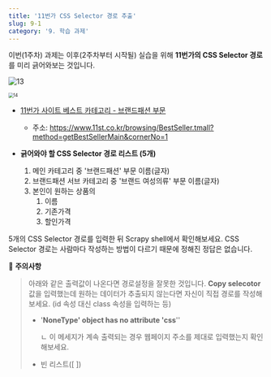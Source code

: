 ```yaml
---
title: '11번가 CSS Selector 경로 추출'
slug: 9-1
category: '9. 학습 과제'
---
```


이번(1주차) 과제는 이후(2주차부터 시작될) 실습을 위해 **11번가의 CSS Selector 경로**를 미리 긁어와보는 것입니다.

![13](./scrapy/9-1/13.png)

<img src="./scrapy/9-1/14.png" alt="14" style="zoom:60%;" />

- [11번가 사이트 베스트 카테고리 - 브랜드패션 부문](https://www.11st.co.kr/browsing/BestSeller.tmall?method=getBestSellerMain&cornerNo=1)
    - 주소: https://www.11st.co.kr/browsing/BestSeller.tmall?method=getBestSellerMain&cornerNo=1
        
- **긁어와야 할 CSS Selector 경로 리스트 (5개)**
  
    1. 메인 카테고리 중 '브랜드패션' 부문 이름(글자)
    2. 브랜드패션 서브 카테고리 중 '브랜드 여성의류' 부문 이름(글자)
    3. 본인이 원하는 상품의
        1. 이름
        2. 기존가격
        3. 할인가격


5개의 CSS Selector 경로를 입력한 뒤 Scrapy shell에서 확인해보세요. CSS Selector 경로는 사람마다 작성하는 방법이 다르기 때문에 정해진 정답은 없습니다.

🚨 **주의사항**
>
>
> 아래와 같은 출력값이 나온다면 경로설정을 잘못한 것입니다. **Copy selecotor** 값을 입력했는데 원하는 데이터가 추출되지 않는다면 자신이 직접 경로를 작성해보세요. (id 속성 대신 class 속성을 입력하는 등) 
>
> - '**NoneType' object has no attribute 'css**''
>  
>     ㄴ 이 메세지가 계속 출력되는 경우 웹페이지 주소를 제대로 입력했는지 확인해보세요.
>    
> - 빈 리스트([ ])
>
>
